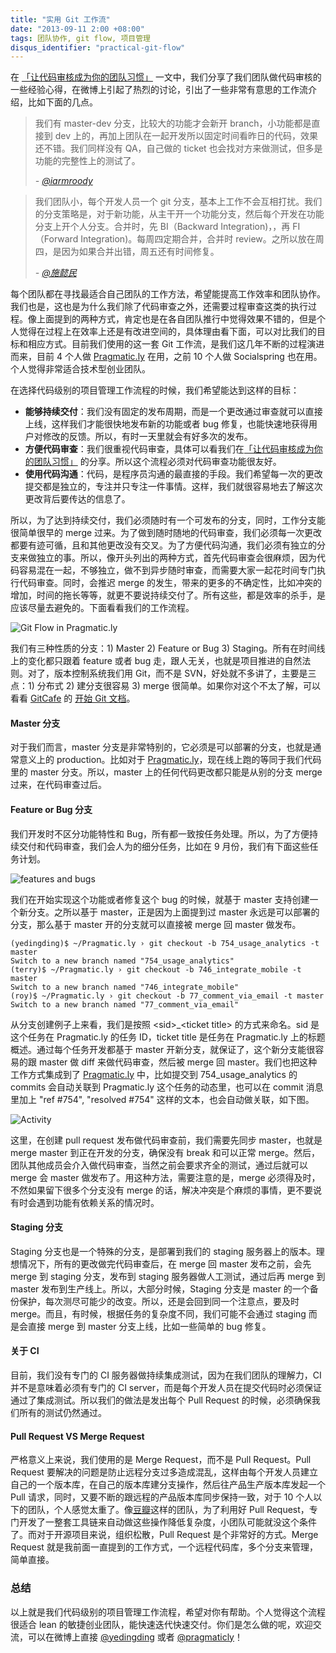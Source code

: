 ```yaml
---
title: "实用 Git 工作流"
date: "2013-09-11 2:00 +08:00"
tags: 团队协作, git flow, 项目管理
disqus_identifier: "practical-git-flow"
---
```


 在 [「让代码审核成为你的团队习惯」](http://yedingding.com/2013/08/08/dig-into-code-review-process.html) 一文中，我们分享了我们团队做代码审核的一些经验心得，在微博上引起了热烈的讨论，引出了一些非常有意思的工作流介绍，比如下面的几点。

<blockquote>
    <p>我们有 master-dev 分支，比较大的功能才会新开 branch，小功能都是直接到 dev 上的，再加上团队在一起开发所以固定时间看昨日的代码，效果还不错。我们同样没有 QA，自己做的 ticket 也会找对方来做测试，但多是功能的完整性上的测试了。</p>
    <p><cite> - <a href="http://weibo.com/iamroody" target="_blank">@iarmroody</a></cite></p>
</blockquote>

<blockquote>
    <p>我们团队小，每个开发人员一个 git 分支，基本上工作不会互相打扰。我们的分支策略是，对于新功能，从主干开一个功能分支，然后每个开发在功能分支上开个人分支。合并时，先 BI（Backward Integration)，，再 FI（Forward Integration)。每周四定期合并，合并时 review。之所以放在周四，是因为如果合并出错，周五还有时间修复。</p>
    <p><cite> - <a href="http://weibo.com/u/2128792480" target="_blank">@施懿民</a></cite></p>
</blockquote>

每个团队都在寻找最适合自己团队的工作方法，希望能提高工作效率和团队协作。我们也是，这也是为什么我们除了代码审查之外，还需要过程审查这类的执行过程。像上面提到的两种方式，肯定也是在各自团队推行中觉得效果不错的，但是个人觉得在过程上在效率上还是有改进空间的，具体理由看下面，可以对比我们的目标和相应方式。目前我们使用的这一套 Git 工作流，是我们这几年不断的过程演进而来，目前 4 个人做 [Pragmatic.ly](https://pragmatic.ly) 在用，之前 10 个人做 Socialspring 也在用。个人觉得非常适合技术型创业团队。

在选择代码级别的项目管理工作流程的时候，我们希望能达到这样的目标：

* **能够持续交付**：我们没有固定的发布周期，而是一个更改通过审查就可以直接上线，这样我们才能很快地发布新的功能或者 bug 修复，也能快速地获得用户对修改的反馈。所以，有时一天里就会有好多次的发布。
* **方便代码审查**：我们很重视代码审查，具体可以看我们在[「让代码审核成为你的团队习惯」](http://yedingding.com/2013/08/08/dig-into-code-review-process.html) 的分享。所以这个流程必须对代码审查功能很友好。
* **使用代码沟通**：代码，是程序员沟通的最直接的手段。我们希望每一次的更改提交都是独立的，专注并只专注一件事情。这样，我们就很容易地去了解这次更改背后要传达的信息了。

所以，为了达到持续交付，我们必须随时有一个可发布的分支，同时，工作分支能很简单很早的 merge 过来。为了做到随时随地的代码审查，我们必须每一次更改都要有迹可循，且和其他更改没有交叉。为了方便代码沟通，我们必须有独立的分支来做独立的事。所以，像开头列出的两种方式，首先代码审查会很麻烦，因为代码容易混在一起，不够独立，做不到异步随时审查，而需要大家一起花时间专门执行代码审查。同时，会推迟 merge 的发生，带来的更多的不确定性，比如冲突的增加，时间的拖长等等，就更不要说持续交付了。所有这些，都是效率的杀手，是应该尽量去避免的。下面看看我们的工作流程。

![Git Flow in Pragmatic.ly](http://yedingding.com/images/practical-git-flow-for-startups/git-flow.png)

我们有三种性质的分支：1) Master  2) Feature or Bug 3) Staging。所有在时间线上的变化都只跟着 feature 或者 bug 走，跟人无关，也就是项目推进的自然法则。对了，版本控制系统我们用 Git，而不是 SVN，好处就不多讲了，主要是三点：1) 分布式 2) 建分支很容易 3) merge 很简单。如果你对这个不太了解，可以看看 [GitCafe](http://gitcafe.com) 的 [开始 Git 文档](https://gitcafe.com/beginning_git)。

#### Master 分支 ####

对于我们而言，master 分支是非常特别的，它必须是可以部署的分支，也就是通常意义上的 production。比如对于 [Pragmatic.ly](https://pragmatic.ly)，现在线上跑的等同于我们代码里的 master 分支。所以，master 上的任何代码更改都只能是从别的分支 merge 过来，在代码审查过后。

#### Feature or Bug 分支 ####

我们开发时不区分功能特性和 Bug，所有都一致按任务处理。所以，为了方便持续交付和代码审查，我们会人为的细分任务，比如在 9 月份，我们有下面这些任务计划。

![features and bugs](http://yedingding.com/images/practical-git-flow-for-startups/features-bugs.png)

我们在开始实现这个功能或者修复这个 bug 的时候，就基于 master 支持创建一个新分支。之所以基于 master，正是因为上面提到过 master 永远是可以部署的分支，那么基于 master 开的分支就可以直接被 merge 回 master 做发布。

    (yedingding)$ ~/Pragmatic.ly › git checkout -b 754_usage_analytics -t master
    Switch to a new branch named "754_usage_analytics"
    (terry)$ ~/Pragmatic.ly › git checkout -b 746_integrate_mobile -t master
    Switch to a new branch named "746_integrate_mobile"
    (roy)$ ~/Pragmatic.ly › git checkout -b 77_comment_via_email -t master
    Switch to a new branch named "77_comment_via_email"

从分支创建例子上来看，我们是按照 &lt;sid&gt;&#95;&lt;ticket title&gt; 的方式来命名。sid 是这个任务在 Pragmatic.ly 的任务 ID，ticket title 是任务在 Pragmatic.ly 上的标题概述。通过每个任务开发都基于 master 开新分支，就保证了，这个新分支能很容易的跟 master 做 diff 来做代码审查，然后被 merge 回 master。我们也把这种工作方式集成到了 [Pragmatic.ly](https://pragmatic.ly) 中，比如提交到 754&#95;usage&#95;analytics 的 commits 会自动关联到 Pragmatic.ly 这个任务的动态里，也可以在 commit 消息里加上 "ref #754", "resolved #754" 这样的文本，也会自动做关联，如下图。

![Activity](http://blog.pragmatic.ly/images/integrate-version-control-system-with-pragmat/vcs-integration.png)

这里，在创建 pull request 发布做代码审查前，我们需要先同步 master，也就是 merge master 到正在开发的分支，确保没有 break 和可以正常 merge。然后，团队其他成员会介入做代码审查，当然之前会要求齐全的测试，通过后就可以 merge 会 master 做发布了。用这种方法，需要注意的是，merge 必须得及时，不然如果留下很多个分支没有 merge 的话，解决冲突是个麻烦的事情，更不要说有时会遇到功能有依赖关系的情况时。

#### Staging 分支 ####

Staging 分支也是一个特殊的分支，是部署到我们的 staging 服务器上的版本。理想情况下，所有的更改做完代码审查后，在 merge 回 master 发布之前，会先 merge 到 staging 分支，发布到 staging 服务器做人工测试，通过后再 merge 到 master 发布到生产线上。所以，大部分时候，Staging 分支是 master 的一个备份保护，每次测尽可能少的改变。所以，还是会回到同一个注意点，要及时 merge。而且，有时候，根据任务的复杂度不同，我们可能不会通过 staging 而是会直接 merge 到 master 分支上线，比如一些简单的 bug 修复。

#### 关于 CI ####

目前，我们没有专门的 CI 服务器做持续集成测试，因为在我们团队的理解力，CI 并不是意味着必须有专门的 CI server，而是每个开发人员在提交代码时必须保证通过了集成测试。所以我们的做法是发出每个 Pull Request 的时候，必须确保我们所有的测试仍然通过。

#### Pull Request VS Merge Request ####

严格意义上来说，我们使用的是 Merge Request，而不是 Pull Request。Pull Request 要解决的问题是防止远程分支过多造成混乱，这样由每个开发人员建立自己的一个版本库，在自己的版本库建分支操作，然后往产品生产版本库发起一个 Pull 请求，同时，又要不断的跟远程的产品版本库同步保持一致，对于 10 个人以下的团队，个人感觉太重了。像[豆瓣](http://douban.com)这样的团队，为了利用好 Pull Request，专门开发了一整套工具链来自动做这些操作降低复杂度，小团队可能就没这个条件了。而对于开源项目来说，组织松散，Pull Request 是个非常好的方式。Merge Request 就是我前面一直提到的工作方式，一个远程代码库，多个分支来管理，简单直接。

### 总结 ###

以上就是我们代码级别的项目管理工作流程，希望对你有帮助。个人觉得这个流程很适合 lean 的敏捷创业团队，能快速迭代快速交付。你们是怎么做的呢，欢迎交流，可以在微博上直接 [@yedingding](http://weibo.com/presently) 或者 [@pragmaticly](http://weibo.com/pragmaticly)！
